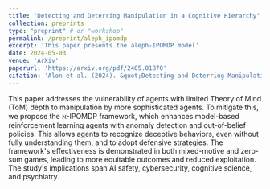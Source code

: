 ```yaml
---
title: "Detecting and Deterring Manipulation in a Cognitive Hierarchy"
collection: preprints
type: "preprint" # or "workshop"
permalink: /preprint/aleph_ipomdp
excerpt: 'This paper presents the aleph-IPOMDP model'
date: 2024-05-03
venue: 'ArXiv'
paperurl: 'https://arxiv.org/pdf/2405.01870'
citation: 'Alon et al. (2024). &quot;Detecting and Deterring Manipulation in a Cognitive Hierarchy &quot; <i>ArXiv</i>'
---
```


This paper addresses the vulnerability of agents with limited Theory of Mind (ToM) depth to manipulation by more sophisticated agents. To mitigate this, we propose the ℵ-IPOMDP framework, which enhances model-based reinforcement learning agents with anomaly detection and out-of-belief policies. This allows agents to recognize deceptive behaviors, even without fully understanding them, and to adopt defensive strategies. The framework's effectiveness is demonstrated in both mixed-motive and zero-sum games, leading to more equitable outcomes and reduced exploitation. The study's implications span AI safety, cybersecurity, cognitive science, and psychiatry.
